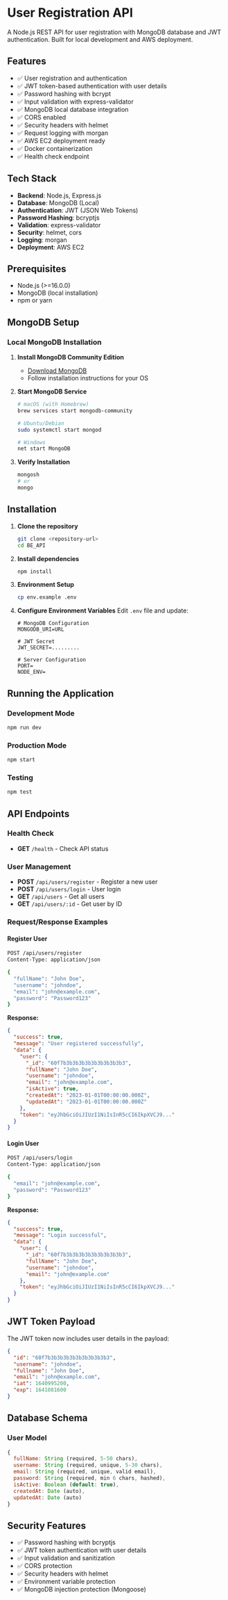 # User Registration API

A Node.js REST API for user registration with MongoDB database and JWT authentication. Built for local development and AWS deployment.

## Features

- ✅ User registration and authentication
- ✅ JWT token-based authentication with user details
- ✅ Password hashing with bcrypt
- ✅ Input validation with express-validator
- ✅ MongoDB local database integration
- ✅ CORS enabled
- ✅ Security headers with helmet
- ✅ Request logging with morgan
- ✅ AWS EC2 deployment ready
- ✅ Docker containerization
- ✅ Health check endpoint

## Tech Stack

- **Backend**: Node.js, Express.js
- **Database**: MongoDB (Local)
- **Authentication**: JWT (JSON Web Tokens)
- **Password Hashing**: bcryptjs
- **Validation**: express-validator
- **Security**: helmet, cors
- **Logging**: morgan
- **Deployment**: AWS EC2

## Prerequisites

- Node.js (>=16.0.0)
- MongoDB (local installation)
- npm or yarn

## MongoDB Setup

### Local MongoDB Installation

1. **Install MongoDB Community Edition**
   - [Download MongoDB](https://www.mongodb.com/try/download/community)
   - Follow installation instructions for your OS

2. **Start MongoDB Service**
   ```bash
   # macOS (with Homebrew)
   brew services start mongodb-community
   
   # Ubuntu/Debian
   sudo systemctl start mongod
   
   # Windows
   net start MongoDB
   ```

3. **Verify Installation**
   ```bash
   mongosh
   # or
   mongo
   ```

## Installation

1. **Clone the repository**
   ```bash
   git clone <repository-url>
   cd BE_API
   ```

2. **Install dependencies**
   ```bash
   npm install
   ```

3. **Environment Setup**
   ```bash
   cp env.example .env
   ```

4. **Configure Environment Variables**
   Edit `.env` file and update:
   ```env
   # MongoDB Configuration
   MONGODB_URI=URL
   
   # JWT Secret
   JWT_SECRET=.........
   
   # Server Configuration
   PORT=
   NODE_ENV=
   ```

## Running the Application

### Development Mode
```bash
npm run dev
```

### Production Mode
```bash
npm start
```

### Testing
```bash
npm test
```

## API Endpoints

### Health Check
- **GET** `/health` - Check API status

### User Management
- **POST** `/api/users/register` - Register a new user
- **POST** `/api/users/login` - User login
- **GET** `/api/users` - Get all users
- **GET** `/api/users/:id` - Get user by ID

### Request/Response Examples

#### Register User
```bash
POST /api/users/register
Content-Type: application/json

{
  "fullName": "John Doe",
  "username": "johndoe",
  "email": "john@example.com",
  "password": "Password123"
}
```

**Response:**
```json
{
  "success": true,
  "message": "User registered successfully",
  "data": {
    "user": {
      "_id": "60f7b3b3b3b3b3b3b3b3b3b3",
      "fullName": "John Doe",
      "username": "johndoe",
      "email": "john@example.com",
      "isActive": true,
      "createdAt": "2023-01-01T00:00:00.000Z",
      "updatedAt": "2023-01-01T00:00:00.000Z"
    },
    "token": "eyJhbGciOiJIUzI1NiIsInR5cCI6IkpXVCJ9..."
  }
}
```

#### Login User
```bash
POST /api/users/login
Content-Type: application/json

{
  "email": "john@example.com",
  "password": "Password123"
}
```

**Response:**
```json
{
  "success": true,
  "message": "Login successful",
  "data": {
    "user": {
      "_id": "60f7b3b3b3b3b3b3b3b3b3b3",
      "fullName": "John Doe",
      "username": "johndoe",
      "email": "john@example.com"
    },
    "token": "eyJhbGciOiJIUzI1NiIsInR5cCI6IkpXVCJ9..."
  }
}
```

## JWT Token Payload

The JWT token now includes user details in the payload:

```json
{
  "id": "60f7b3b3b3b3b3b3b3b3b3b3",
  "username": "johndoe",
  "fullname": "John Doe",
  "email": "john@example.com",
  "iat": 1640995200,
  "exp": 1641081600
}
```

## Database Schema

### User Model
```javascript
{
  fullName: String (required, 5-50 chars),
  username: String (required, unique, 5-30 chars),
  email: String (required, unique, valid email),
  password: String (required, min 6 chars, hashed),
  isActive: Boolean (default: true),
  createdAt: Date (auto),
  updatedAt: Date (auto)
}
```

## Security Features

- ✅ Password hashing with bcryptjs
- ✅ JWT token authentication with user details
- ✅ Input validation and sanitization
- ✅ CORS protection
- ✅ Security headers with helmet
- ✅ Environment variable protection
- ✅ MongoDB injection protection (Mongoose)

